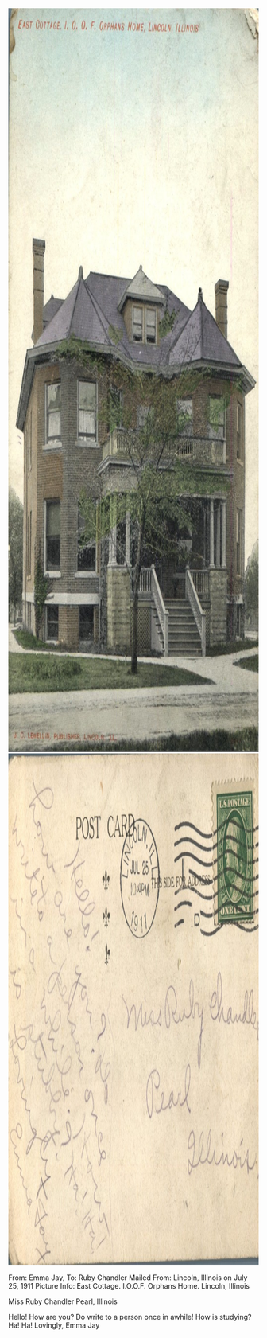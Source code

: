 <html><body><a href="/wp-content/uploads/2014/05/postcard-2014-20140501_17471998_0176.jpg"><img class="alignnone size-full wp-image-540" src="/wp-content/uploads/2014/05/postcard-2014-20140501_17471998_0176.jpg" alt="postcard-2014-20140501_17471998_0176" width="1012" height="1495"></a> <a href="/wp-content/uploads/2014/05/postcard-2014-20140501_17472734_0177.jpg"><img class="alignnone size-full wp-image-541" src="/wp-content/uploads/2014/05/postcard-2014-20140501_17472734_0177.jpg" alt="postcard-2014-20140501_17472734_0177" width="1513" height="1028"></a>

From: Emma Jay, To: Ruby Chandler
Mailed From: Lincoln, Illinois on July 25, 1911
Picture Info: East Cottage. I.O.O.F. Orphans Home. Lincoln, Illinois

Miss Ruby Chandler
Pearl, Illinois

Hello!
How are you? Do write to a person once in awhile! How is studying? Ha! Ha!
Lovingly,
Emma Jay</body></html>
